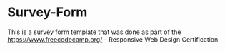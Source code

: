 # Survey-Form
This is a survey form template that was done as part of the https://www.freecodecamp.org/ - Responsive Web Design Certification
